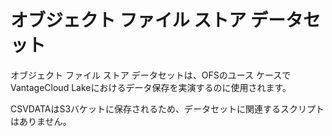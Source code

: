 オブジェクト ファイル ストア データセット
=========================================

オブジェクト ファイル ストア データセットは、OFSのユース ケースでVantageCloud Lakeにおけるデータ保存を実演するのに使用されます。

CSVDATAはS3バケットに保存されるため、データセットに関連するスクリプトはありません。
